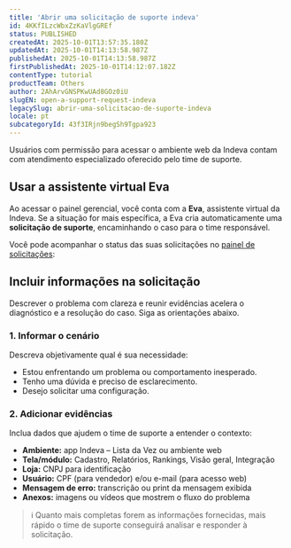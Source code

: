 ```yaml
---
title: 'Abrir uma solicitação de suporte indeva'
id: 4KKfILzcWbxZzKaVlgGREf
status: PUBLISHED
createdAt: 2025-10-01T13:57:35.180Z
updatedAt: 2025-10-01T14:13:58.987Z
publishedAt: 2025-10-01T14:13:58.987Z
firstPublishedAt: 2025-10-01T14:12:07.182Z
contentType: tutorial
productTeam: Others
author: 2AhArvGNSPKwUAd8GOz0iU
slugEN: open-a-support-request-indeva
legacySlug: abrir-uma-solicitacao-de-suporte-indeva
locale: pt
subcategoryId: 43f3IRjn9begSh9Tgpa923
---
```


Usuários com permissão para acessar o ambiente web da Indeva contam com atendimento especializado oferecido pelo time de suporte.

## Usar a assistente virtual Eva

Ao acessar o painel gerencial, você conta com a **Eva**, assistente virtual da Indeva. Se a situação for mais específica, a Eva cria automaticamente uma **solicitação de suporte**, encaminhando o caso para o time responsável.

Você pode acompanhar o status das suas solicitações no [painel de solicitações](/pt/tutorial/painel-de-solicitacoes-indeva--pIqcHA9VodHjKooyiXZvW):

## Incluir informações na solicitação

Descrever o problema com clareza e reunir evidências acelera o diagnóstico e a resolução do caso. Siga as orientações abaixo.

### 1. Informar o cenário

Descreva objetivamente qual é sua necessidade:

- Estou enfrentando um problema ou comportamento inesperado.  
- Tenho uma dúvida e preciso de esclarecimento.  
- Desejo solicitar uma configuração.

### 2. Adicionar evidências

Inclua dados que ajudem o time de suporte a entender o contexto:

- **Ambiente:** app Indeva – Lista da Vez ou ambiente web  
- **Tela/módulo:** Cadastro, Relatórios, Rankings, Visão geral, Integração  
- **Loja:** CNPJ para identificação  
- **Usuário:** CPF (para vendedor) e/ou e-mail (para acesso web)  
- **Mensagem de erro:** transcrição ou print da mensagem exibida  
- **Anexos:** imagens ou vídeos que mostrem o fluxo do problema

> ℹ️ Quanto mais completas forem as informações fornecidas, mais rápido o time de suporte conseguirá analisar e responder à solicitação.

